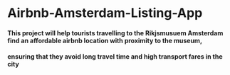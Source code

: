 # Airbnb-Amsterdam-Listing-App
#### This project will help tourists travelling to the Rikjsmusuem Amsterdam find an affordable airbnb location with proximity to the museum, 
#### ensuring that they avoid long travel time and high transport fares in the city
